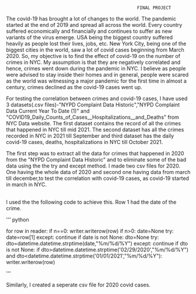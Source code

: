                                                       FINAL PROJECT

The covid-19 has brought a lot of changes to the world. The pandemic started at the end of 2019 and spread all across the world. Every country suffered economically and financially and continues to suffer as new variants of the virus emerge. USA
being the biggest country suffered heavily as people lost their lives, jobs, etc. New York City, being one of the biggest cities in the world, saw a lot of covid cases beginning from March 2020. So, my objective is to find the effect of covid-19
on the number of crimes in NYC. My assumption is that they are negatively correlated and hence, crimes went down during the pandemic in NYC. I believe as people were advised to stay inside their homes and in general, people were scared as the world was witnessing a major pandemic for the first time in almost a century, crimes declined as the covid-19 cases went up.

   For testing the correlation between crimes and covid-19 cases, I have used 3 datasets(.csv files)-"NYPD Complaint Data Historic","NYPD Complaint Data Current Year To Date (1)" and "COVID19_Daily_Counts_of_Cases__Hospitalizations__and_Deaths" from NYC Data website. The first dataset contains the record of all the crimes that happened in NYC till mid 2021. The second dataset has all the crimes recorded in NYC in 2021 till September and third dataset has the daily covid-19 cases, deaths, hospitalizations in NYC till October 2021. 
   
The first step was to extract all the data for crimes that happened in 2020 from the "NYPD Complaint Data Historic" and to eliminate some of the bad data using the the try and except method. I made two csv files for 2020. One having the whole data of 2020 and second one having data from march till december,to test the correlation with covid-19 cases, as covid-19 started in march in NYC.

</br>
I used the the following code to achieve this. Row 1 had the date of the crime.
</br>

''' python

for row in reader:
    if n==0:
        writer.writerow(row)
    if n>0:
        date=None
        try:
            date=row[1]
        except:
            continue
        if date is not None:
             dto=None
            try:
                dto=datetime.datetime.strptime(date,"%m/%d/%Y")
            except:
                continue
            if dto is not None:
                if dto>datetime.datetime.strptime('02/29/2020',"%m/%d/%Y") and              dto<datetime.datetime.strptime('01/01/2021',"%m/%d/%Y"):            
                    writer.writerow(row)
                    
'''

Similarly, I created a seperate csv file for 2020 covid cases.




 
 
